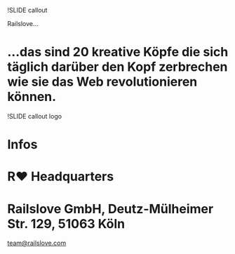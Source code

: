 !SLIDE callout

Railslove...
  
    
# ...das sind 20 kreative Köpfe die sich täglich darüber den Kopf zerbrechen wie sie das Web revolutionieren können.

!SLIDE callout logo

# Infos

# R❤ Headquarters 
# Railslove GmbH, Deutz-Mülheimer Str. 129, 51063 Köln

team@railslove.com